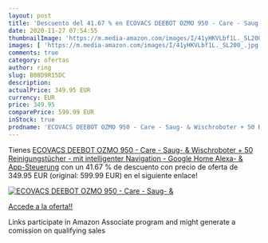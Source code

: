 ```yaml
---
layout: post
title: 'Descuento del 41.67 % en ECOVACS DEEBOT OZMO 950 - Care - Saug- &'
date: 2020-11-27 07:54:55
thumbnailImage: 'https://m.media-amazon.com/images/I/41yHKVLbf1L._SL200_.jpg'
images: [ 'https://m.media-amazon.com/images/I/41yHKVLbf1L._SL200_.jpg' ]
comments: true
category: ofertas
author: ring
slug: B08D9R15DC
description:
actualPrice: 349.95 EUR
currency: EUR
price: 349.95
comparePrice: 599.99 EUR
inStock: true
prodname: 'ECOVACS DEEBOT OZMO 950 - Care - Saug- & Wischroboter + 50 Reinigungstücher - mit intelligenter Navigation - Google Home  Alexa- & App-Steuerung'
---
```


Tienes [ECOVACS DEEBOT OZMO 950 - Care - Saug- & Wischroboter + 50 Reinigungstücher - mit intelligenter Navigation - Google Home  Alexa- & App-Steuerung](https://www.amazon.de/dp/B08D9R15DC/?tag=tolees0ca-21) con un 41.67 % de descuento con precio de oferta de 349.95 EUR (original: 599.99 EUR) en el siguiente enlace!

[![ECOVACS DEEBOT OZMO 950 - Care - Saug- &](https://m.media-amazon.com/images/I/41yHKVLbf1L._SL200_.jpg)](https://www.amazon.de/dp/B08D9R15DC/?tag=tolees0ca-21)

[Accede a la oferta!!](https://www.amazon.de/dp/B08D9R15DC/?tag=tolees0ca-21)

Links participate in Amazon Associate program and might generate a comission on qualifying sales


